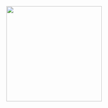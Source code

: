 <p><a href="https://heroku.com/deploy"> <img src="https://img.shields.io/badge/Deploy%20To%20Heroku-darkblue?style=for-the-badge&logo=heroku" width="250""/></a></p>

